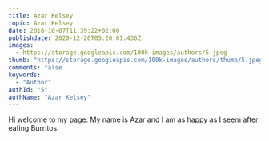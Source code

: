```yaml
---
title: Azar Kelsey
topic: Azar Kelsey
date: 2018-10-07T11:39:22+02:00
publishdate: 2020-12-20T05:20:01.436Z
images:
  - https://storage.googleapis.com/100k-images/authors/5.jpeg
thumb: "https://storage.googleapis.com/100k-images/authors/thumb/5.jpeg"
comments: false
keywords:
  - "Author"
authId: "5"
authName: "Azar Kelsey"
---
```


Hi welcome to my page. My name is Azar and I am as happy as I seem after eating Burritos.
